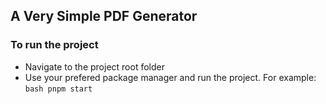 ## A Very Simple PDF Generator

### To run the project

- Navigate to the project root folder
- Use your prefered package manager and run the project.
  For example:
  `bash pnpm start`
